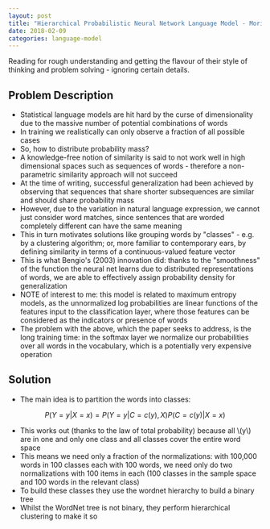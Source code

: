 ```yaml
---
layout: post
title: "Hierarchical Probabilistic Neural Network Language Model - Morin and Bengio (2005)"
date: 2018-02-09
categories: language-model
---
```


Reading for rough understanding and getting the flavour of their style of thinking
and problem solving - ignoring certain details.

Problem Description
---
- Statistical language models are hit hard by the curse of dimensionality due
  to the massive number of potential combinations of words
- In training we realistically can only observe a fraction of all possible cases
- So, how to distribute probability mass?
- A knowledge-free notion of similarity is said to not work well in high dimensional
  spaces such as sequences of words - therefore a non-parametric similarity approach
  will not succeed
- At the time of writing, successful generalization had been achieved by observing
  that sequences that share shorter subsequences are similar and should share
  probability mass
- However, due to the variation in natural language expression, we cannot just
  consider word matches, since sentences that are worded completely different
  can have the same meaning
- This in turn motivates solutions like grouping words by "classes" - e.g. by a
  clustering algorithm; or, more familiar to contemporary ears, by defining
  similarity in terms of a continuous-valued feature vector
- This is what Bengio's (2003) innovation did: thanks to the "smoothness" of the
  function the neural net learns due to distributed representations of words, we
  are able to effectively assign probability density for generalization
- NOTE of interest to me: this model is related to maximum entropy models, as
  the unnormalized log probabilities are linear functions of the features input
  to the classification layer, where those features can be considered as the
  indicators or presence of words
- The problem with the above, which the paper seeks to address, is the long
  training time: in the softmax layer we normalize our probabilities over all
  words in the vocabulary, which is a potentially very expensive operation

Solution
---

- The main idea is to partition the words into classes:

$$P(Y=y|X=x) = P(Y=y|C=c(y),X)P(C=c(y)|X=x)$$

- This works out (thanks to the law of total probability) because all \\(y\\) are
  in one and only one class and all classes cover the entire word space
- This means we need only a fraction of the normalizations: with 100,000 words in
  100 classes each with 100 words, we need only do two normalizations with 100
  items in each (100 classes in the sample space and 100 words in the relevant
  class)
- To build these classes they use the wordnet hierarchy to build a binary tree
- Whilst the WordNet tree is not binary, they perform hierarchical clustering to
  make it so
